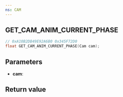 ```yaml
---
ns: CAM
---
```

## GET_CAM_ANIM_CURRENT_PHASE

```c
// 0xA10B2DB49E92A6B0 0x345F72D0
float GET_CAM_ANIM_CURRENT_PHASE(Cam cam);
```


## Parameters
* **cam**: 

## Return value
